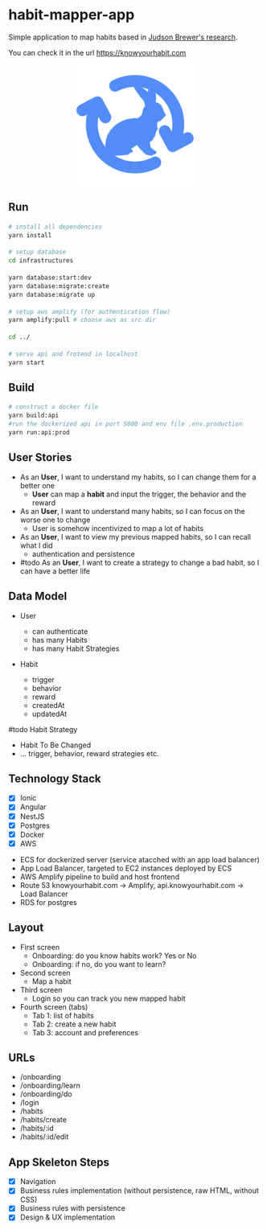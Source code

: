 # habit-mapper-app 
Simple application to map habits based in [Judson Brewer's research](https://drjud.com/wp-content/uploads/2021/03/Unwinding-Anxiety-Habit-Mapper-from-DrJud-1-1.pdf).

You can check it in the url https://knowyourhabit.com

<p align="center">
  <img src="https://github.com/Daymannovaes/habit-mapper-app/blob/main/packages/interfaces/resources/icon.png" alt="Know Your Habit icon" width="240">
</p>

## Run
```bash
# install all dependencies
yarn install

# setup database
cd infrastructures

yarn database:start:dev
yarn database:migrate:create
yarn database:migrate up

# setup aws amplify (for authentication flow)
yarn amplify:pull # choose aws as src dir

cd ../

# serve api and frotend in localhost
yarn start
```

## Build
```bash
# construct a docker file
yarn build:api
#run the dockerized api in port 5000 and env file .env.production
yarn run:api:prod
```

## User Stories

- As an **User**, I want to understand my habits, so I can change them for a better one
    - **User** can map a **habit** and input the trigger, the behavior and the reward
- As an **User**, I want to understand many habits, so I can focus on the worse one to change
    - User is somehow incentivized to map a lot of habits
- As an **User**, I want to view my previous mapped habits, so I can recall what I did
    - authentication and persistence
- #todo As an **User**, I want to create a strategy to change a bad habit, so I can have a better life

## Data Model

- User
    - can authenticate
    - has many Habits
    - has many Habit Strategies

- Habit
    - trigger
    - behavior
    - reward
    - createdAt
    - updatedAt

#todo Habit Strategy

- Habit To Be Changed
- ... trigger, behavior, reward strategies etc.

## Technology Stack

- [x]  Ionic
- [x]  Angular
- [x]  NestJS
- [x]  Postgres
- [x]  Docker
- [x]  AWS
  - ECS for dockerized server (service atacched with an app load balancer)
  - App Load Balancer, targeted to EC2 instances deployed by ECS
  - AWS Amplify pipeline to build and host frontend
  - Route 53 knowyourhabit.com -> Amplify, api.knowyourhabit.com -> Load Balancer
  - RDS for postgres

## Layout

- First screen
    - Onboarding: do you know habits work? Yes or No
    - Onboarding: if no, do you want to learn?
- Second screen
    - Map a habit
- Third screen
    - Login so you can track you new mapped habit
- Fourth screen (tabs)
    - Tab 1: list of habits
    - Tab 2: create a new habit
    - Tab 3: account and preferences

## URLs

- /onboarding
- /onboarding/learn
- /onboarding/do
- /login
- /habits
- /habits/create
- /habits/:id
- /habits/:id/edit

## App Skeleton Steps

- [x]  Navigation
- [x]  Business rules implementation (without persistence, raw HTML, without CSS)
- [x]  Business rules with persistence
- [x]  Design & UX implementation
